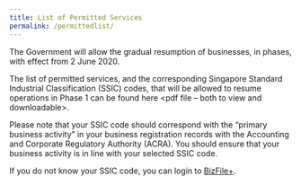 ```yaml
---
title: List of Permitted Services
permalink: /permittedlist/
---
```


The Government will allow the gradual resumption of businesses, in phases, with effect from 2 June 2020. 

The list of permitted services, and the corresponding Singapore Standard Industrial Classification (SSIC) codes, that will be allowed to resume operations in Phase 1 can be found here <pdf file – both to view and downloadable>.  

Please note that your SSIC code should correspond with the “primary business activity” in your business registration records with the Accounting and Corporate Regulatory Authority (ACRA). You should ensure that your business activity is in line with your selected SSIC code. 

If you do not know your SSIC code, you can login to <a href="https://www.bizfile.gov.sg/">BizFile+</a>. 
